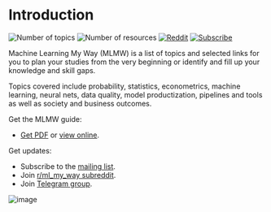 # Introduction

![Number of topics](https://img.shields.io/badge/Topics-110-blue)
![Number of resources](https://img.shields.io/badge/Resources-173-green)
[![Reddit](https://img.shields.io/badge/Reddit-%23FF4500.svg?style=flat&logo=Reddit&logoColor=white)](https://www.reddit.com/r/ml_my_way/)
[![Subscribe](https://img.shields.io/badge/buttondown-mlmw-0069ff)](https://buttondown.email/mlmw)

Machine Learning My Way (MLMW) is a list of topics and selected links
for you to plan your studies from the very beginning or
identify and fill up your knowledge and skill gaps.

Topics covered include probability, statistics, econometrics, machine learning,
neural nets, data quality, model productization, pipelines and tools
as well as society and business outcomes.

Get the MLMW guide:

- [Get PDF](https://github.com/epogrebnyak/mlmw/blob/main/MLMW_Machine_Learning_My_Way_v0.7.0.pdf) or [view online](https://docs.google.com/document/d/e/2PACX-1vT9ZkQJDDimZuPgBb7_hUJ40lm8LhqzL45HwIcYRYHw0AQkwA7pcqg0AIE7Gwf3QpAnZ34-BrFrWovO/pub).

Get updates:

- Subscribe to the [mailing list](https://buttondown.email/mlmw).
- Join [r/ml_my_way subreddit](https://www.reddit.com/r/ml_my_way/).
- Join [Telegram group](https://t.me/ml_my_way).

![image](https://github.com/epogrebnyak/mlmw/assets/9265326/1a638942-5159-4231-8e38-f65a43aea0b8)
